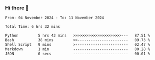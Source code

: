 ### Hi there 👋

<!--
**ututono/ututono** is a ✨ _special_ ✨ repository because its `README.md` (this file) appears on your GitHub profile.

Here are some ideas to get you started:

- 🔭 I’m currently working on ...
- 🌱 I’m currently learning ...
- 👯 I’m looking to collaborate on ...
- 🤔 I’m looking for help with ...
- 💬 Ask me about ...
- 📫 How to reach me: ...
- 😄 Pronouns: ...
- ⚡ Fun fact: ...
-->



<!--START_SECTION:waka-->

```txt
From: 04 November 2024 - To: 11 November 2024

Total Time: 6 hrs 32 mins

Python         5 hrs 43 mins   >>>>>>>>>>>>>>>>>>>>>>---   87.51 %
Bash           38 mins         >>-----------------------   09.73 %
Shell Script   9 mins          >------------------------   02.47 %
Markdown       1 min           -------------------------   00.28 %
JSON           0 secs          -------------------------   00.01 %
```

<!--END_SECTION:waka-->
